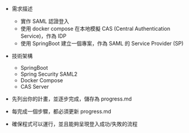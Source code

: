 - 需求描述
  - 實作 SAML 認證登入
  - 使用 docker compose 在本地模擬 CAS (Central Authentication Service)，作為 IDP
  - 使用 SpringBoot 建立一個專案，作為 SAML 的 Service Provider (SP)

- 技術架構
  - SpringBoot
  - Spring Security SAML2
  - Docker Compose
  - CAS Server

- 先列出你的計畫，並逐步完成，儲存為 progress.md
- 每完成一個步驟，都必須更新 progress.md
- 確保程式可以運行，並且能夠呈現登入成功/失敗的流程
